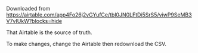 Downloaded from https://airtable.com/app4Fo26j2vGYufCe/tbl0JN0LFtDi5SrS5/viwP9SeMB3V7vIUkW?blocks=hide

That Airtable is the source of truth.

To make changes, change the Airtable then redownload the CSV.
